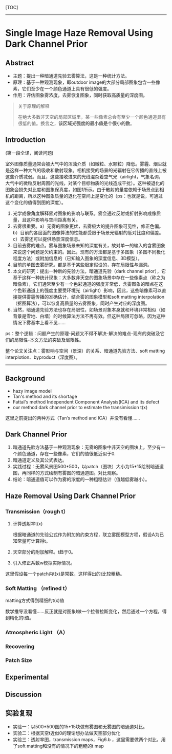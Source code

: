 [TOC]

---

# Single Image Haze Removal Using Dark Channel Prior


## Abstract

- 主题：提出一种暗通道先验去雾算法，这是一种统计方法。
- 原理：基于一种观测现象，即outdoor image的大部分局部图象包含一些像素，它们至少在一个颜色通道上具有很低的强度。
- 作用：评估图象雾浓度，去雾恢复图象，同时获取高质量的深度图。

> 关于原理的解释
>
> 在绝大多数非天空的局部区域里，某一些像素总会有至少一个颜色通道具有很低的值。换言之，**该区域光强度的最小值是个很小的数**。

## Introduction

(第一段全译，阅读问题)

室外图像质量通常会被大气中的浑浊介质（如微粒、水颗粒）降低。雾霾、烟尘就是这样一种大气的吸收和散射现象。相机接受的场景的光辐射在它传播的直线上被这些介质减弱。而且，这些接收进来的光线混杂着空气光（airlight，气象名词，大气中的微粒反射周围的光线，对某个目标物质的光线造成干扰）。这种被退化的图象会损失对比度和图象保真度，如图1所示。由于散射的量度依赖于场景点到相机的距离，所以这种图象质量的退化在空间上是变化的（ps：也就是说，可通过这个变化的值得到图的深度）。

1. 光学成像角度解释雾对图象的影响与联系。雾会通过反射或折射影响成像质量，且这种影响与空间距离有关。
2. 去雾很重要。a）无雾的图象更优，去雾极大的提升图象可见性，修正色偏。b）目前的各层面的图像算法的性能都受限于场景光辐射的低对比度和偏差。c）去雾还可以提供场景深度信息。
3. 目前去雾的难点。雾与图象场景未知的深度有关，故对单一的输入的含雾图象来说这个问题是欠约束的。因此，现有的方法都是基于多图象（多图不同极化程度方法）或附加信息的（已知输入图象的深度信息、3D模型）。
4. 目前的单图去雾研究。都是基于某些限定假设的，存在局限性与漏洞。
5. 本文的研究：提出一种新的先验方法，暗通道先验（dark channel prior），它基于这样一种统计现象：大多数非天空的图象场景中存在一些像素点（称之为暗像素），它们通常至少有一个色彩通道的强度非常低，含雾图象的暗点在这个色彩通道上的强度主要受环境光（airlight）影响，因此，这些暗像素可以直接提供雾霾传播的准确估计，结合雾的图象模型和soft matting interpolation（抠图算法），可以恢复高质量的去雾图象，同时产生对应的深度图。
6. 当然，暗通道先验方法也存在局限性，如场景对象本身就和环境非常相似（如背景是雪地、白墙）的时候算法方法不再有效。但这种局限可忽略，因为这种情况下雾基本上看不见……

ps：整个逻辑：问题产生的原理-问题又不得不解决-解决的难点-现有的突破及它们的局限性-本文方法的突破及局限性。

整个论文关注点：雾影响与空间（景深）的关系、暗通道先验方法、soft matting interplotion、byproduct（深度图）。

---

## Background

- hazy image model
- Tan's method and its shortage
- Fattal's method Independent Component Analysis(ICA) and its defect
- our method dark channel prior to estimate the transimission t(x)

这里之前提出的两种方式（Tan‘s method and ICA）并没有看懂……

## Dark Channel Prior

1. 暗通道先验方法基于一种观测现象：无雾的图象中非天空的图块上，至少有一个颜色通道，存在一些像素，它们的值很低近似于0.
2. 暗通道定义及其公式表达。
3. 实践过程：无雾风景图500\*500，以patch（图块）大小为15\*15绘制暗通道图，再同样的方式绘制有雾图的暗通道图。对比观察。
4. 结论：暗通道值可以作为雾的浓度的一种粗糙估计（值越低雾越小）。


## Haze Removal Using Dark Channel Prior

### Transmission（rough t）

1. 计算透射率t(x)

   根据暗通道的先验公式作为附加的约束方程，联立雾图模型方程，假设A为已知常量可计算得t。

2. 天空部分的附加解释。t趋于0。

3. 引入修正系数w模拟实际情况。

这里假设每一个patch内t(x)是常数，这样得出的t比较粗糙。

### Soft Matting （refined t）

matting方式得到精细的t(x)值

数学推导没看懂……反正就是对图象I做一个拉普拉斯变化，然后通过一个方程，得到精化的t值。

### Atmospheric Light （A）



### Recovering



### Patch Size





## Experimental



## Discussion



## 实验复现

- 实验一：以500\*500图的15\*15块做有雾图和无雾图的暗通道对比。
- 实验二：根据天空t近似0的理论想办法做天空部分优化
- 实验三：透射率图，transmission maps，Fig6.b ，这里需要做两个对比，用了soft matting和没有的情况下的粗糙的t map